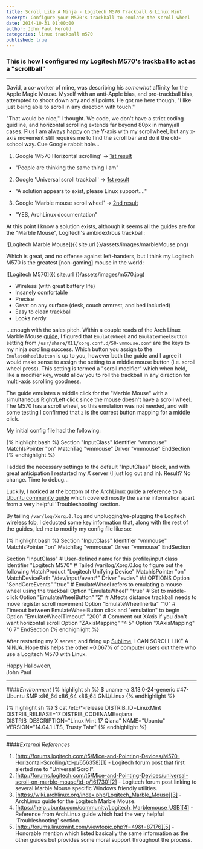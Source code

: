 ```yaml
---
title: Scroll Like A Ninja - Logitech M570 Trackball & Linux Mint
excerpt: Configure your M570's trackball to emulate the scroll wheel
date: 2014-10-31 01:00:00
author: John Paul Herold
categories: linux trackball m570
published: true
---
```

### This is how I configured my Logitech M570's trackball to act as a "scrollball"
***
David, a co-worker of mine, was describing his *somewhat* affinity for the Apple Magic Mouse. Myself with an anti-Apple bias, and pro-trackball bias, attempted to shoot down any and all points. He got me here though, "I like just being able to scroll in any direction with touch."

"That would be nice," I thought. We code, we don't have a strict coding guidline, and horizontal scrolling extends far beyond 80px in many/all cases. Plus I am always happy on the Y-axis with my scrollwheel, but any x-axis movement still requires me to find the scroll bar and do it the old-school way. Cue Google rabbit hole...

1. Google 'M570 Horizontal scrolling' -> [1st result][1]
  * "People are thinking the same thing I am"
2. Google 'Universal scroll trackball' -> [1st result][2]
  * "A solution appears to exist, please Linux support...."
3. Google 'Marble mouse scroll wheel' -> [2nd result][3]
  * "YES, ArchLinux documentation"

At this point I know a solution exists, although it seems all the guides are for the "Marble Mouse", Logitech's ambidextrous trackball:

![Logitech Marble Mouse]({{ site.url }}/assets/images/marbleMouse.png)

Which is great, and no offense against left-handers, but I think my Logitech M570 is the greatest [non-gaming] mouse in the world:

![Logitech M570]({{ site.url }}/assets/images/m570.jpg)

- Wireless (with great battery life)
- Insanely comfortable
- Precise
- Great on any surface (desk, couch armrest, and bed included)
- Easy to clean trackball
- Looks nerdy

...enough with the sales pitch. Within a couple reads of the Arch Linux Marble Mouse [guide](https://wiki.archlinux.org/index.php/Logitech_Marble_Mouse), I figured that `EmulateWheel` and `EmulateWheelButton` setting from `/usr/share/X11/xorg.conf.d/50-vmmouse.conf` are the keys to my ninja scrolling success. Which button you assign to the `EmulateWheelButton` is up to you, however both the guide and I agree it would make sense to assign the setting to a middle mouse button (i.e. scroll wheel press). This setting is termed a "scroll modifier" which when held, like a modifier key, would allow you to roll the trackball in any direction for multi-axis scrolling goodness.

The guide emulates a middle click for the "Marble Mouse" with a simultaneous Right/Left click since the mouse doesn't have a scroll wheel. The M570 has a scroll wheel, so this emulation was not needed, and with some testing I confirmed that `2` is the correct button mapping for a middle click.

My initial config file had the following:

{% highlight bash %}
Section "InputClass"
	Identifier      "vmmouse"
	MatchIsPointer  "on"
	MatchTag        "vmmouse"
	Driver          "vmmouse"
EndSection
{% endhighlight %}

I added the necessary settings to the default "InputClass" block, and with great anticipation I restarted my X server (I just log out and in). Result? No change. Time to debug...

Luckily, I noticed at the bottom of the ArchLinux guide a reference to a [Ubuntu community guide][4] which covered mostly the same information apart from a very helpful 'Troubleshooting' section.

By tailing `/var/log/Xorg.0.log` and unplugging/re-plugging the Logitech wireless fob, I deducted some key information that, along with the rest of the guides, led me to modify my config file like so:

{% highlight bash %}
Section "InputClass"
    Identifier      "vmmouse"
    MatchIsPointer  "on"
    MatchTag        "vmmouse"
    Driver          "vmmouse"
EndSection

Section "InputClass"
    # User-defined name for this profile/input class
    Identifier      "Logitech M570"
    # Tailed /var/log/Xorg.0.log to figure out the following
    MatchProduct    "Logitech Unifying Device"
    MatchIsPointer  "on"
    MatchDevicePath "/dev/input/event*"
    Driver          "evdev"
    ## OPTIONS
    Option "SendCoreEvents" "true"
    # EmulateWheel refers to emulating a mouse wheel using the trackball
    Option "EmulateWheel" "true"
    # Set to middle-click
    Option "EmulateWheelButton" "2"
    # Affects distance trackball needs to move register scroll movement 
    Option "EmulateWheelInertia" "10"
    # Timeout between EmulateWheelButton click and "emulation" to begin
    Option "EmulateWheelTimeout" "200"
    # Comment out XAxis if you don't want horizontal scroll
    Option "ZAxisMapping" "4 5"
    Option "XAxisMapping" "6 7"
EndSection
{% endhighlight %}

After restarting my X server, and firing up [Sublime](http://www.sublimetext.com/), I CAN SCROLL LIKE A NINJA. Hope this helps the other ~0.067% of computer users out there who use a Logitech M570 with Linux. 


Happy Halloween,  
John Paul

***

####*Environment*
{% highlight sh %}
$ uname -a
3.13.0-24-generic #47-Ubuntu SMP x86_64 x86_64 x86_64 GNU/Linux
{% endhighlight %}

{% highlight sh %}
$ cat /etc/*-release
DISTRIB_ID=LinuxMint
DISTRIB_RELEASE=17
DISTRIB_CODENAME=qiana
DISTRIB_DESCRIPTION="Linux Mint 17 Qiana"
NAME="Ubuntu"
VERSION="14.04.1 LTS, Trusty Tahr"
{% endhighlight %}

***

####*External References*
1. [http://forums.logitech.com/t5/Mice-and-Pointing-Devices/M570-Horizontal-Scrolling/td-p/656358][1] - Logitech forum post that first alerted me to "Universal Scroll".
2. [http://forums.logitech.com/t5/Mice-and-Pointing-Devices/universal-scroll-on-marble-mouse/td-p/161730][2] - Logitech forum post linking to several Marble Mouse specific Windows friendly utilities.
3. [https://wiki.archlinux.org/index.php/Logitech_Marble_Mouse][3] - ArchLinux guide for the Logitech Marble Mouse.
4. [https://help.ubuntu.com/community/Logitech_Marblemouse_USB][4] - Reference from ArchLinux guide which had the very helpful 'Troubleshooting' section.
5. [http://forums.linuxmint.com/viewtopic.php?f=49&t=87176][5] - Honorable mention which listed basically the same information as the other guides but provides some moral support throughout the process.

[1]: http://forums.logitech.com/t5/Mice-and-Pointing-Devices/M570-Horizontal-Scrolling/td-p/656358
[2]: http://forums.logitech.com/t5/Mice-and-Pointing-Devices/universal-scroll-on-marble-mouse/td-p/161730 
[3]: https://wiki.archlinux.org/index.php/Logitech_Marble_Mouse
[4]: https://help.ubuntu.com/community/Logitech_Marblemouse_USB
[5]: http://forums.linuxmint.com/viewtopic.php?f=49&t=87176
